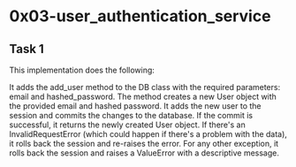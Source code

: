 # 0x03-user_authentication_service

## Task 1

This implementation does the following:

It adds the add_user method to the DB class with the required parameters: email and hashed_password.
The method creates a new User object with the provided email and hashed password.
It adds the new user to the session and commits the changes to the database.
If the commit is successful, it returns the newly created User object.
If there's an InvalidRequestError (which could happen if there's a problem with the data), it rolls back the session and re-raises the error.
For any other exception, it rolls back the session and raises a ValueError with a descriptive message.
